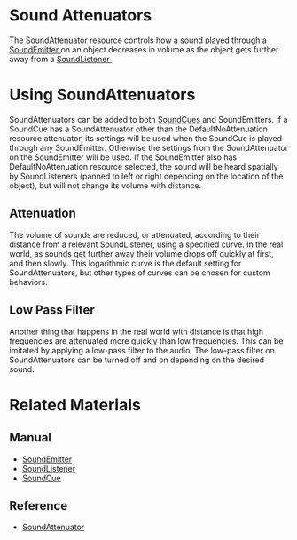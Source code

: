 # Sound Attenuators
The [ SoundAttenuator ](https://github.com/PlasmaEngine/PlasmaDocs/blob/master/code_reference/class_reference/soundattenuator.markdown) resource controls how a sound played through a [SoundEmitter ](https://plasmaengine.github.io/PlasmaDocs/Manual/audio/soundemitter.markdown) on an object decreases in volume as the object gets further away from a  [SoundListener ](https://plasmaengine.github.io/PlasmaDocs/Manual/audio/soundlistener.markdown). 

# Using SoundAttenuators 


SoundAttenuators can be added to both [SoundCues ](https://plasmaengine.github.io/PlasmaDocs/Manual/audio/soundcue.markdown) and SoundEmitters. If a SoundCue has a SoundAttenuator other than the DefaultNoAttenuation resource attenuator, its settings will be used when the SoundCue is played through any SoundEmitter. Otherwise the settings from the SoundAttenuator on the SoundEmitter will be used. If the SoundEmitter also has DefaultNoAttenuation resource selected, the sound will be heard spatially by SoundListeners (panned to left or right depending on the location of the object), but will not change its volume with distance.

## Attenuation

The volume of sounds are reduced, or attenuated, according to their distance from a relevant SoundListener, using a specified curve. In the real world, as sounds get further away their volume drops off quickly at first, and then slowly. This logarithmic curve is the default setting for SoundAttenuators, but other types of curves can be chosen for custom behaviors.

## Low Pass Filter

Another thing that happens in the real world with distance is that high frequencies are attenuated more quickly than low frequencies. This can be imitated by applying a low-pass filter to the audio. The low-pass filter on SoundAttenuators can be turned off and on depending on the desired sound.


# Related Materials

## Manual
- [SoundEmitter ](https://plasmaengine.github.io/PlasmaDocs/Manual/audio/soundemitter.markdown)
- [SoundListener ](https://plasmaengine.github.io/PlasmaDocs/Manual/audio/soundlistener.markdown)
- [SoundCue ](https://plasmaengine.github.io/PlasmaDocs/Manual/audio/soundcue.markdown)

## Reference
- [ SoundAttenuator ](https://github.com/PlasmaEngine/PlasmaDocs/blob/master/code_reference/class_reference/soundattenuator.markdown) 

 